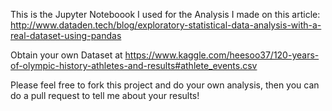 This is the Jupyter Noteboook I used for the Analysis I made on this article:
http://www.dataden.tech/blog/exploratory-statistical-data-analysis-with-a-real-dataset-using-pandas

Obtain your own Dataset at
https://www.kaggle.com/heesoo37/120-years-of-olympic-history-athletes-and-results#athlete_events.csv

Please feel free to fork this project and do your own analysis, then you can do a pull request to tell me about your results!
